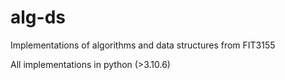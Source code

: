 # alg-ds

Implementations of algorithms and data structures from FIT3155

All implementations in python (>3.10.6)